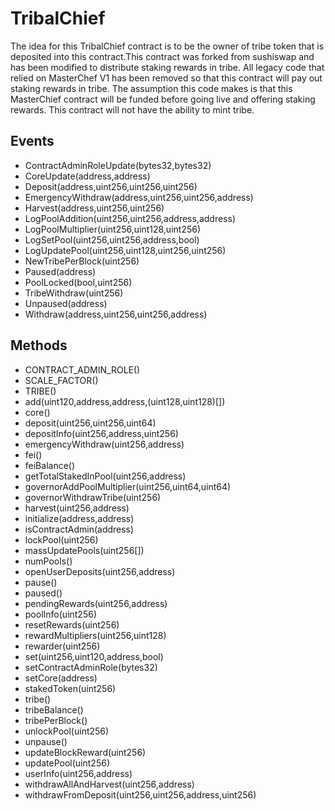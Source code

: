 # TribalChief


The idea for this TribalChief contract is to be the owner of tribe token that is deposited into this contract.This contract was forked from sushiswap and has been modified to distribute staking rewards in tribe. All legacy code that relied on MasterChef V1 has been removed so that this contract will pay out staking rewards in tribe. The assumption this code makes is that this MasterChief contract will be funded before going live and offering staking rewards. This contract will not have the ability to mint tribe.

## Events


 - ContractAdminRoleUpdate(bytes32,bytes32)
 - CoreUpdate(address,address)
 - Deposit(address,uint256,uint256,uint256)
 - EmergencyWithdraw(address,uint256,uint256,address)
 - Harvest(address,uint256,uint256)
 - LogPoolAddition(uint256,uint256,address,address)
 - LogPoolMultiplier(uint256,uint128,uint256)
 - LogSetPool(uint256,uint256,address,bool)
 - LogUpdatePool(uint256,uint128,uint256,uint256)
 - NewTribePerBlock(uint256)
 - Paused(address)
 - PoolLocked(bool,uint256)
 - TribeWithdraw(uint256)
 - Unpaused(address)
 - Withdraw(address,uint256,uint256,address)

## Methods


 - CONTRACT_ADMIN_ROLE()
 - SCALE_FACTOR()
 - TRIBE()
 - add(uint120,address,address,(uint128,uint128)[])
 - core()
 - deposit(uint256,uint256,uint64)
 - depositInfo(uint256,address,uint256)
 - emergencyWithdraw(uint256,address)
 - fei()
 - feiBalance()
 - getTotalStakedInPool(uint256,address)
 - governorAddPoolMultiplier(uint256,uint64,uint64)
 - governorWithdrawTribe(uint256)
 - harvest(uint256,address)
 - initialize(address,address)
 - isContractAdmin(address)
 - lockPool(uint256)
 - massUpdatePools(uint256[])
 - numPools()
 - openUserDeposits(uint256,address)
 - pause()
 - paused()
 - pendingRewards(uint256,address)
 - poolInfo(uint256)
 - resetRewards(uint256)
 - rewardMultipliers(uint256,uint128)
 - rewarder(uint256)
 - set(uint256,uint120,address,bool)
 - setContractAdminRole(bytes32)
 - setCore(address)
 - stakedToken(uint256)
 - tribe()
 - tribeBalance()
 - tribePerBlock()
 - unlockPool(uint256)
 - unpause()
 - updateBlockReward(uint256)
 - updatePool(uint256)
 - userInfo(uint256,address)
 - withdrawAllAndHarvest(uint256,address)
 - withdrawFromDeposit(uint256,uint256,address,uint256)
